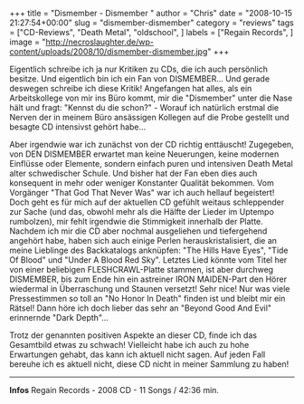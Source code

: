 +++
title = "Dismember - Dismember "
author = "Chris"
date = "2008-10-15 21:27:54+00:00"
slug = "dismember-dismember"
category = "reviews"
tags = ["CD-Reviews", "Death Metal", "oldschool", ]
labels = ["Regain Records", ]
image = "http://necroslaughter.de/wp-content/uploads/2008/10/dismember-dismember.jpg"
+++


Eigentlich schreibe ich ja nur Kritiken zu CDs, die ich auch persönlich besitze. Und eigentlich bin ich ein Fan von DISMEMBER... Und gerade deswegen schreibe ich diese Kritik! Angefangen hat alles, als ein Arbeitskollege von mir ins Büro kommt, mir die "Dismember" unter die Nase hält und fragt: "Kennst du die schon?" - Worauf ich natürlich erstmal die Nerven der in meinem Büro ansässigen Kollegen auf die Probe gestellt und besagte CD intensivst gehört habe...

Aber irgendwie war ich zunächst von der CD richtig enttäuscht! Zugegeben, von DEN DISMEMBER erwartet man keine Neuerungen, keine modernen Einflüsse oder Elemente, sondern einfach puren und intensiven Death Metal alter schwedischer Schule. Und bisher hat der Fan eben dies auch konsequent in mehr oder weniger Konstanter Qualität bekommen. Vom Vorgänger "That God That Never Was" war ich auch hellauf begeistert!
Doch geht es für mich auf der aktuellen CD gefühlt weitaus schleppender zur Sache (und das, obwohl mehr als die Hälfte der Lieder im Uptempo rumbolzen), mir fehlt irgendwie die Stimmigkeit innerhalb der Platte.
Nachdem ich mir die CD aber nochmal ausgeliehen und tiefergehend angehört habe, haben sich auch einige Perlen herauskristalisiert, die an meine Lieblinge des Backkatalogs anknüpfen: "The Hills Have Eyes", "Tide Of Blood" und "Under A Blood Red Sky". Letztes Lied könnte vom Titel her von einer beliebigen FLESHCRAWL-Platte stammen, ist aber durchweg DISMEMBER, bis zum Ende hin ein astreiner IRON MAIDEN-Part den Hörer wiedermal in Überraschung und Staunen versetzt! Sehr nice!
Nur was viele Pressestimmen so toll an "No Honor In Death" finden ist und bleibt mir ein Rätsel! Dann höre ich doch lieber das sehr an "Beyond Good And Evil" erinnernde "Dark Depth"...

Trotz der genannten positiven Aspekte an dieser CD, finde ich das Gesamtbild etwas zu schwach! Vielleicht habe ich auch zu hohe Erwartungen gehabt, das kann ich aktuell nicht sagen. Auf jeden Fall bereuhe ich es aktuell nicht, diese CD nicht in meiner Sammlung zu haben!



---
**Infos**
Regain Records - 2008
CD - 11 Songs / 42:36 min.
